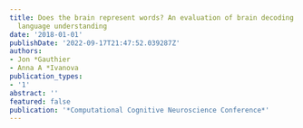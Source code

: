```yaml
---
title: Does the brain represent words? An evaluation of brain decoding studies of
  language understanding
date: '2018-01-01'
publishDate: '2022-09-17T21:47:52.039287Z'
authors:
- Jon *Gauthier
- Anna A *Ivanova
publication_types:
- '1'
abstract: ''
featured: false
publication: '*Computational Cognitive Neuroscience Conference*'
---
```

